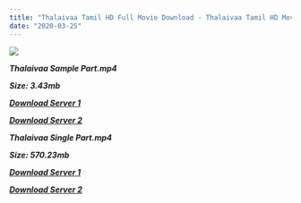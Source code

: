 ```yaml
---
title: "Thalaivaa Tamil HD Full Movie Download - Thalaivaa Tamil HD Movie Download"
date: "2020-03-25"
---
```


![](https://images.moviebuff.com/3b7bf827-4fb3-4747-804d-e394a4d0aec6?w=1000)

**_Thalaivaa Sample Part.mp4_**

**_Size: 3.43mb_**

**_[Download Server 1](http://dl2.tamilsrcg.xyz/load/2013/Thalaivaa/Thalaivaa{8713b6b5f6e59cdcf244c33a3a7a492372c7347c9d869ddefa7d70dd3612d3d9}20(2013){8713b6b5f6e59cdcf244c33a3a7a492372c7347c9d869ddefa7d70dd3612d3d9}20Brrip{8713b6b5f6e59cdcf244c33a3a7a492372c7347c9d869ddefa7d70dd3612d3d9}20Sample.mp4)_**

**_[Download Server 2](http://dl2.tamilsrcg.xyz/load/2013/Thalaivaa/Thalaivaa{8713b6b5f6e59cdcf244c33a3a7a492372c7347c9d869ddefa7d70dd3612d3d9}20(2013){8713b6b5f6e59cdcf244c33a3a7a492372c7347c9d869ddefa7d70dd3612d3d9}20Brrip{8713b6b5f6e59cdcf244c33a3a7a492372c7347c9d869ddefa7d70dd3612d3d9}20Sample.mp4)_**

**_Thalaivaa Single Part.mp4_**

**_Size: 570.23mb_**

**_[Download Server 1](http://dl2.tamilsrcg.xyz/load/2013/Thalaivaa/Thalaiva{8713b6b5f6e59cdcf244c33a3a7a492372c7347c9d869ddefa7d70dd3612d3d9}20(2013){8713b6b5f6e59cdcf244c33a3a7a492372c7347c9d869ddefa7d70dd3612d3d9}20Brrip{8713b6b5f6e59cdcf244c33a3a7a492372c7347c9d869ddefa7d70dd3612d3d9}20Full{8713b6b5f6e59cdcf244c33a3a7a492372c7347c9d869ddefa7d70dd3612d3d9}20Part.mp4)_**

**_[Download Server 2](http://dl2.tamilsrcg.xyz/load/2013/Thalaivaa/Thalaiva{8713b6b5f6e59cdcf244c33a3a7a492372c7347c9d869ddefa7d70dd3612d3d9}20(2013){8713b6b5f6e59cdcf244c33a3a7a492372c7347c9d869ddefa7d70dd3612d3d9}20Brrip{8713b6b5f6e59cdcf244c33a3a7a492372c7347c9d869ddefa7d70dd3612d3d9}20Full{8713b6b5f6e59cdcf244c33a3a7a492372c7347c9d869ddefa7d70dd3612d3d9}20Part.mp4)_**
